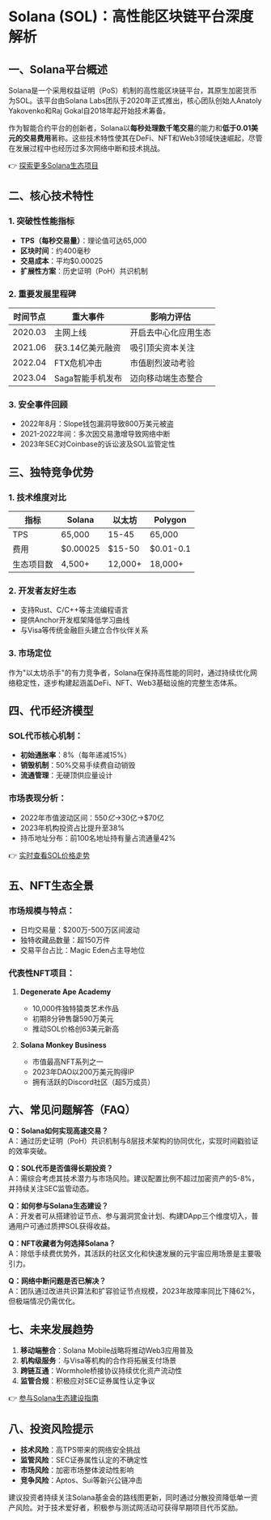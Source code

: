 # Solana (SOL)：高性能区块链平台深度解析

## 一、Solana平台概述
Solana是一个采用权益证明（PoS）机制的高性能区块链平台，其原生加密货币为SOL。该平台由Solana Labs团队于2020年正式推出，核心团队创始人Anatoly Yakovenko和Raj Gokal自2018年起开始技术筹备。

作为智能合约平台的创新者，Solana以**每秒处理数千笔交易**的能力和**低于0.01美元的交易费用**著称。这些技术特性使其在DeFi、NFT和Web3领域快速崛起，尽管在发展过程中也经历过多次网络中断和技术挑战。

👉 [探索更多Solana生态项目](https://bit.ly/okx_welcome)

## 二、核心技术特性
### 1. 突破性性能指标
- **TPS（每秒交易量）**：理论值可达65,000
- **区块时间**：约400毫秒
- **交易成本**：平均$0.00025
- **扩展性方案**：历史证明（PoH）共识机制

### 2. 重要发展里程碑
| 时间节点 | 重大事件 | 影响力评估 |
|---------|----------|------------|
| 2020.03 | 主网上线 | 开启去中心化应用生态 |
| 2021.06 | 获3.14亿美元融资 | 吸引顶尖资本关注 |
| 2022.04 | FTX危机冲击 | 市值剧烈波动考验 |
| 2023.04 | Saga智能手机发布 | 迈向移动端生态整合 |

### 3. 安全事件回顾
- 2022年8月：Slope钱包漏洞导致800万美元被盗
- 2021-2022年间：多次因交易激增导致网络中断
- 2023年SEC对Coinbase的诉讼波及SOL监管定性

## 三、独特竞争优势
### 1. 技术维度对比
| 指标 | Solana | 以太坊 | Polygon |
|------|--------|--------|---------|
| TPS | 65,000 | 15-45 | 65,000 |
| 费用 | $0.00025 | $15-50 | $0.01-0.1 |
| 生态项目数 | 4,500+ | 12,000+ | 18,000+ |

### 2. 开发者友好生态
- 支持Rust、C/C++等主流编程语言
- 提供Anchor开发框架降低学习曲线
- 与Visa等传统金融巨头建立合作伙伴关系

### 3. 市场定位
作为"以太坊杀手"的有力竞争者，Solana在保持高性能的同时，通过持续优化网络稳定性，逐步构建起涵盖DeFi、NFT、Web3基础设施的完整生态体系。

## 四、代币经济模型
### SOL代币核心机制：
- **初始通胀率**：8%（每年递减15%）
- **销毁机制**：50%交易手续费自动销毁
- **流通管理**：无硬顶供应量设计

### 市场表现分析：
- 2022年市值波动区间：$550亿→$30亿→$70亿
- 2023年机构投资占比提升至38%
- 持币地址分布：前100名地址持有量占流通量42%

👉 [实时查看SOL价格走势](https://bit.ly/okx_welcome)

## 五、NFT生态全景
### 市场规模与特点：
- 日均交易量：$200万-500万区间波动
- 独特收藏品数量：超150万件
- 交易平台占比：Magic Eden占主导地位

### 代表性NFT项目：
1. **Degenerate Ape Academy**
   - 10,000件独特猿类艺术作品
   - 初期8分钟售罄590万美元
   - 推动SOL价格创63美元新高

2. **Solana Monkey Business**
   - 市值最高NFT系列之一
   - 2023年DAO以200万美元购得IP
   - 拥有活跃的Discord社区（超5万成员）

## 六、常见问题解答（FAQ）

**Q：Solana如何实现高速交易？**  
A：通过历史证明（PoH）共识机制与8层技术架构的协同优化，实现时间戳验证的效率突破。

**Q：SOL代币是否值得长期投资？**  
A：需综合考虑其技术潜力与市场风险。建议配置比例不超过加密资产的5-8%，并持续关注SEC监管动态。

**Q：如何参与Solana生态建设？**  
A：开发者可从搭建验证节点、参与漏洞赏金计划、构建DApp三个维度切入，普通用户可通过质押SOL获得收益。

**Q：NFT收藏者为何选择Solana？**  
A：除低手续费优势外，其活跃的社区文化和快速发展的元宇宙应用场景是主要吸引力。

**Q：网络中断问题是否已解决？**  
A：团队通过改进共识算法和扩容验证节点规模，2023年故障率同比下降62%，但极端情况仍需优化。

## 七、未来发展趋势
1. **移动端整合**：Solana Mobile战略将推动Web3应用普及
2. **机构级服务**：与Visa等机构的合作将拓展支付场景
3. **跨链互通**：Wormhole桥接协议持续优化资产流动性
4. **监管合规**：积极应对SEC证券属性认定争议

👉 [参与Solana生态建设指南](https://bit.ly/okx_welcome)

## 八、投资风险提示
- **技术风险**：高TPS带来的网络安全挑战
- **监管风险**：SEC证券属性认定的不确定性
- **市场风险**：加密市场整体波动性影响
- **竞争风险**：Aptos、Sui等新兴公链冲击

建议投资者持续关注Solana基金会的路线图更新，同时通过分散投资降低单一资产风险。对于技术爱好者，积极参与测试网活动可获得早期项目代币奖励。
